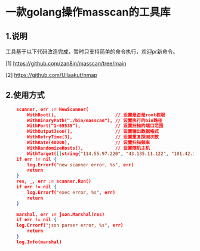 # 一款golang操作masscan的工具库

## 1.说明

工具基于以下代码改造完成，暂时只支持简单的命令执行，欢迎pr新命令。

[1] https://github.com/zan8in/masscan/tree/main

[2] https://github.com/Ullaakut/nmap

## 2.使用方式

```json
	scanner, err := NewScanner(
		WithRoot(),                      // 设置是否是root权限
		WithBinaryPath("./bin/masscan"), // 设置执行的bin路径
		WithPort("1-65535"),             // 设置扫描的端口范围
		WithOutputJson(),                // 设置输出数据格式
		WithRetryTime(3),                // 设置重复探测次数
		WithRate(40000),                 // 设置扫描频率
		WithRandomizeHosts(),            // 设置随机主机
		WithTarget([]string{"114.55.97.220", "43.135.11.122", "101.42.164.23", "43.153.24.244"})) // 设置扫描目标
	if err != nil {
		log.Errorf("new scanner error, %s", err)
		return
	}
	res, _, err := scanner.Run()
	if err != nil {
		log.Errorf("exec error, %s", err)
		return
	}

	marshal, err := json.Marshal(res)
	if err != nil {
    log.Errorf("json parser error, %s", err)
		return
	}
	log.Info(marshal)
```

